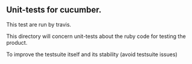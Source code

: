 ## Unit-tests for cucumber.

This test are run by travis.


This directory will concern unit-tests about the ruby code for testing the product.

To improve the testsuite itself and its stability (avoid testsuite issues)

